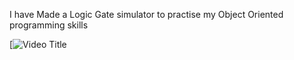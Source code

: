 I have Made a Logic Gate simulator to practise my Object Oriented programming skills

[![Video Title](https://www.youtube.com/watch?v=7ESFbHgKmHM)
